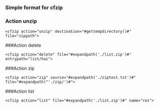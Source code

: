 ### Simple format for cfzip

### Action unzip

```lucee
<cfzip action="unzip" destination="#gettempdirectory()#" file="zippath">
```
###Action delete
```lucee
<cfzip action="delete" file="#expandpath('./list.zip')#" entrypath="list/hai">
```
###Action zip
```lucee
<cfzip action="zip" source="#expandpath('./ziptest.txt')#" file="#expandpath("'./zip/')#">
```
###Action list
```lucee
<cfzip action="list" file="#expandpath('./list.zip')#" name="res">
```
